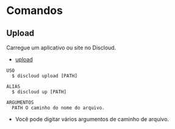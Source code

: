 # Comandos

## Upload

Carregue um aplicativo ou site no Discloud.

- [upload](#upload)

```sh-session
USO
  $ discloud upload [PATH]

ALIAS
  $ discloud up [PATH]

ARGUMENTOS
  PATH O caminho do nome do arquivo.
```

- Você pode digitar vários argumentos de caminho de arquivo.
